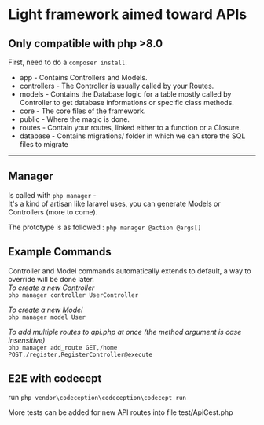 # Light framework aimed toward APIs
Only compatible with php >8.0
-
First, need to do a `composer install`.
- app - Contains Controllers and Models.
- controllers - The Controller is usually called by your Routes.
- models - Contains the Database logic for a table mostly called by Controller to get database informations or specific class methods.
- core - The core files of the framework.
- public - Where the magic is done.
- routes - Contain your routes, linked either to a function or a Closure.
- database - Contains migrations/ folder in which we can store the SQL files to migrate
------------
Manager
-
Is called with `php manager` -<br>
It's a kind of artisan like laravel uses, you can generate Models or Controllers (more to come).

The prototype is as followed :
`php manager @action @args[]`

Example Commands
-
Controller and Model commands automatically extends to default, a way to override will be done later.
<br>
*To create a new Controller*<br>
`php manager controller UserController`

*To create a new Model*<br>
`php manager model User`

*To add multiple routes to api.php at once (the method argument is case insensitive)*<br>
`php manager add_route GET,/home POST,/register,RegisterController@execute`

E2E with codecept
-
run `php vendor\codeception\codeception\codecept run`

More tests can be added for new API routes into file test/ApiCest.php
